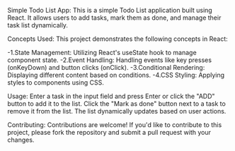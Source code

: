 Simple Todo List App:
    This is a simple Todo List application built using React. It allows users to add tasks, mark them as done, and manage their task list dynamically.

Concepts Used:
    This project demonstrates the following concepts in React:

-1.State Management: Utilizing React's useState hook to manage component state.
-2.Event Handling: Handling events like key presses (onKeyDown) and button clicks (onClick).
-3.Conditional Rendering: Displaying different content based on conditions.
-4.CSS Styling: Applying styles to components using CSS.


Usage:
    Enter a task in the input field and press Enter or click the "ADD" button to add it to the list.
    Click the "Mark as done" button next to a task to remove it from the list.
    The list dynamically updates based on user actions.

Contributing:
    Contributions are welcome! If you'd like to contribute to this project, please fork the repository and submit a pull request with your changes.
